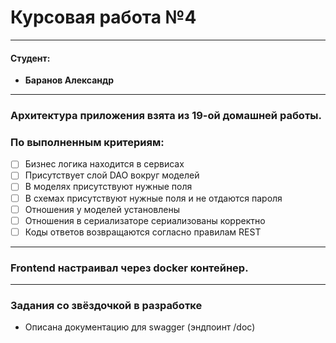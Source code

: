 # Курсовая работа №4
___
#### Студент:
* **Баранов Александр**
___

### Архитектура приложения взята из 19-ой домашней работы.
### По выполненным критериям:
- [ ]  Бизнес логика находится в сервисах
- [ ]  Присутствует слой DAO вокруг моделей
- [ ]  В моделях присутствуют нужные поля
- [ ]  В схемах присутствуют нужные поля и не отдаются пароля
- [ ]  Отношения у моделей установлены
- [ ]  Отношения в сериализаторе сериализованы корректно
- [ ]  Коды ответов возвращаются согласно правилам REST 
___
### Frontend настраивал через docker контейнер.

___
### Задания со звёздочкой в разработке

* Описана документацию для swagger (эндпоинт /doc)